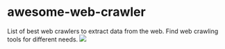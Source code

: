 # awesome-web-crawler
List of best web crawlers to extract data from the web. Find web crawling tools for different needs.
![](assets/banner.png)
